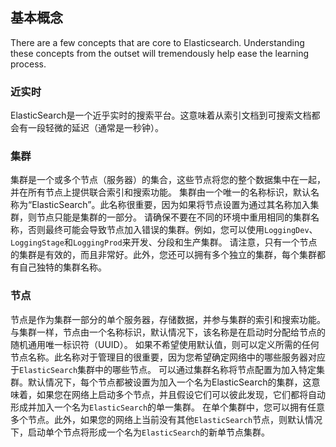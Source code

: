 ## 基本概念
There are a few concepts that are core to Elasticsearch. Understanding these concepts from the outset will tremendously help ease the learning process.

### 近实时
ElasticSearch是一个近乎实时的搜索平台。这意味着从索引文档到可搜索文档都会有一段轻微的延迟（通常是一秒钟）。

### 集群
集群是一个或多个节点（服务器）的集合，这些节点将您的整个数据集中在一起，并在所有节点上提供联合索引和搜索功能。
集群由一个唯一的名称标识，默认名称为“ElasticSearch”。此名称很重要，因为如果将节点设置为通过其名称加入集群，则节点只能是集群的一部分。
请确保不要在不同的环境中重用相同的集群名称，否则最终可能会导致节点加入错误的集群。例如，您可以使用`LoggingDev`、`LoggingStage`和`LoggingProd`来开发、分段和生产集群。
请注意，只有一个节点的集群是有效的，而且非常好。此外，您还可以拥有多个独立的集群，每个集群都有自己独特的集群名称。

### 节点
节点是作为集群一部分的单个服务器，存储数据，并参与集群的索引和搜索功能。与集群一样，节点由一个名称标识，默认情况下，该名称是在启动时分配给节点的随机通用唯一标识符（UUID）。
如果不希望使用默认值，则可以定义所需的任何节点名称。此名称对于管理目的很重要，因为您希望确定网络中的哪些服务器对应于`ElasticSearch`集群中的哪些节点。
可以通过集群名称将节点配置为加入特定集群。默认情况下，每个节点都被设置为加入一个名为ElasticSearch的集群，这意味着，如果您在网络上启动多个节点，并且假设它们可以彼此发现，它们都将自动形成并加入一个名为`ElasticSearch`的单一集群。
在单个集群中，您可以拥有任意多个节点。此外，如果您的网络上当前没有其他`ElasticSearch`节点，则默认情况下，启动单个节点将形成一个名为`ElasticSearch`的新单节点集群。

